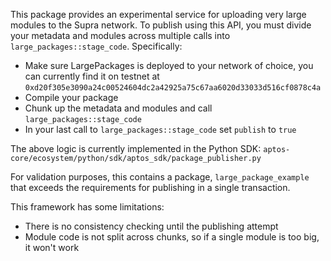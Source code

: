 This package provides an experimental service for uploading very large modules to the Supra network. To publish using this API, you must divide your metadata and modules across multiple calls into `large_packages::stage_code`. Specifically:

* Make sure LargePackages is deployed to your network of choice, you can currently find it on testnet at `0xd20f305e3090a24c00524604dc2a42925a75c67aa6020d33033d516cf0878c4a`
* Compile your package
* Chunk up the metadata and modules and call `large_packages::stage_code`
* In your last call to `large_packages::stage_code` set `publish` to `true`

The above logic is currently implemented in the Python SDK: `aptos-core/ecosystem/python/sdk/aptos_sdk/package_publisher.py`

For validation purposes, this contains a package, `large_package_example` that exceeds the requirements for publishing in a single transaction.

This framework has some limitations:
* There is no consistency checking until the publishing attempt
* Module code is not split across chunks, so if a single module is too big, it won't work
